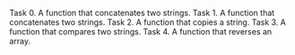 Task 0. A function that concatenates two strings.
Task 1. A function that concatenates two strings.
Task 2. A function that copies a string.
Task 3. A function that compares two strings.
Task 4. A function that reverses an array.
